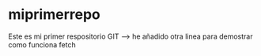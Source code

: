 # miprimerrepo
Este es mi primer respositorio  GIT
-->
he añadido otra linea  para demostrar  como funciona fetch
